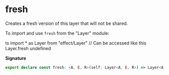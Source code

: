 # fresh

Creates a fresh version of this layer that will not be shared.

To import and use `fresh` from the "Layer" module:

ts
import \* as Layer from "effect/Layer"
// Can be accessed like this
Layer.fresh
undefined

**Signature**

```ts
export declare const fresh: <A, E, R>(self: Layer<A, E, R>) => Layer<A, E, R>
```
